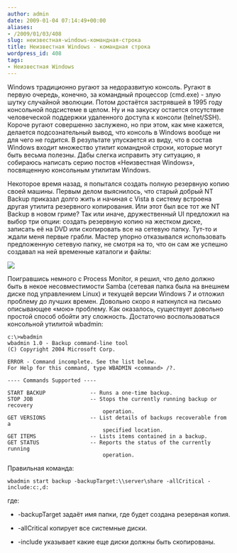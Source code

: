 ```yaml
---
author: admin
date: 2009-01-04 07:14:49+00:00
aliases:
- /2009/01/03/408
slug: неизвестная-windows-командная-строка
title: Неизвестная Windows - командная строка
wordpress_id: 408
tags:
- Неизвестная Windows
---
```


Windows традиционно ругают за недоразвитую консоль. Ругают в первую очередь, конечно, за командный процессор (cmd.exe) - злую шутку случайной эволюции. Потом достаётся застрявшей в 1995 году консольной подсистеме в целом. Ну и на закуску остается отсутствие человеческой поддержки удаленного доступа к консоли (telnet/SSH). Короче ругают совершенно заслужено, но при этом, как мне кажется, делается подсознательный вывод, что консоль в Windows вообще ни для чего не годится. В результате упускается из виду, что в состав Windows входит множество утилит командной строки, которые могут быть весьма полезны. Дабы слегка исправить эту ситуацию, я собираюсь написать серию постов «Неизвестная Windows», посвященную консольным утилитам Windows.

Некоторое время назад, я попытался создать полную резервную копию своей машины. Первым делом выяснилось, что старый добрый NT Backup приказал долго жить и начиная с Vista в систему встроена другая утилита резервного копирования. Или этот был все тот же NT Backup в новом гриме? Так или иначе, дружественный UI предложил на выбор три опции: создать резервную копию на жестком диске, записать её на DVD или скопировать все на сетевую папку. Тут-то и ждали меня первые грабли. Мастер упорно отказывался использовать предложенную сетевую папку, не смотря на то, что он сам же успешно создавал на ней временные каталоги и файлы:

![](/2009/01/backup_wizard.png)

Поигравшись немного с Process Monitor, я решил, что дело должно быть в некое несовместимости Samba (сетевая папка была на внешнем диске под управлением Linux) и текущей версии Windows 7 и отложил проблему до лучших времен. Довольно скоро я наткнулся на письмо описывающее «мою» проблему. Как оказалось, существует довольно простой способ обойти эту сложность. Достаточно воспользоваться консольной утилитой wbadmin:

```no-highlight
c:\>wbadmin
wbadmin 1.0 - Backup command-line tool
(C) Copyright 2004 Microsoft Corp.

ERROR - Command incomplete. See the list below.
For Help for this command, type WBADMIN <command> /?.

---- Commands Supported ----

START BACKUP              -- Runs a one-time backup.
STOP JOB                  -- Stops the currently running backup or recovery
                              operation.
GET VERSIONS              -- List details of backups recoverable from a
                              specified location.
GET ITEMS                 -- Lists items contained in a backup.
GET STATUS                -- Reports the status of the currently running
                              operation.
```

Правильная команда:

```no-highlight
wbadmin start backup -backupTarget:\\server\share -allCritical -include:c:,d:
```

где:

  * -backupTarget задаёт имя папки, где будет создана резервная копия.

  * -allCritical копирует все системные диски.

  * -include указывает какие еще диски должны быть скопированы.
